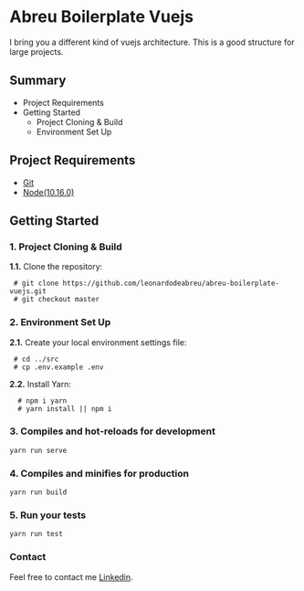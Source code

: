 # Abreu Boilerplate Vuejs

I bring you a different kind of vuejs architecture. This is a good structure for large projects. 

## Summary

- Project Requirements
- Getting Started
  - Project Cloning & Build
  - Environment Set Up

## Project Requirements

- [Git](https://git-scm.com/downloads)
- [Node(10.16.0)](https://nodejs.org/en/)

## Getting Started
### 1. Project Cloning & Build
  **1.1.** Clone the repository:

  ```
   # git clone https://github.com/leonardodeabreu/abreu-boilerplate-vuejs.git
   # git checkout master
  ```

### 2. Environment Set Up
  **2.1.** Create your local environment settings file:

  ```
   # cd ../src
   # cp .env.example .env
  ```
  
  **2.2.** Install Yarn:
  ```
    # npm i yarn
    # yarn install || npm i
  ```
  

### 3. Compiles and hot-reloads for development
```
yarn run serve
```

### 4. Compiles and minifies for production
```
yarn run build
```

### 5. Run your tests
```
yarn run test
```

### Contact
Feel free to contact me [Linkedin](https://www.linkedin.com/in/leonardo-abreu-7b5791102/).
